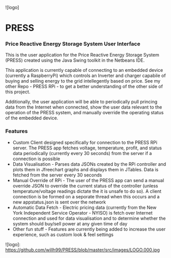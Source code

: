 ![logo]

# PRESS
### Price Reactive Energy Storage System User Interface

This is the user application for the Price Reactive Energy Storage System (PRESS) created using the Java Swing toolkit in the Netbeans IDE.


This application is currently capable of connecting to an embedded device (currently a RaspberryPi) which 
controls an Inverter and charger capabile of buying and selling energy to the grid intellegently based on price. See my other Repo - PRESS RPi - to get a better understanding of the other side of this project.

Additionally, the user application will be able to periodically pull princing data from the Internet when connected, show the user data relevant to the operation of the PRESS system, and manually override the operating status of the embedded device.

### Features
* Custom Client designed specifically for connection to the PRESS RPi server.  The PRESS app fetches voltage, temperature, profit, and status data periodically (currently every 30 seconds) from the server if a connection is possible
* Data Visualisation - Parses data JSONs created by the RPi controller and plots them in Jfreechart graphs and displays them in JTables. Data is fetched from the server every 30 seconds
* Manual Override of RPi - The user of the PRESS app can send a manual override JSON to override the current status of the controller (unless temperature/voltage readings dictate the it is unsafe to do so). A client connection is be formed on a seporate thread when this occurs and a new appstatus.json is sent over the network
* Automatic Data Fetch -  Electric pricing data (currently from the New York Independent Service Operator - NYISO) is fetch over Internet connection and used for data visualisation and to determine whether the system should buy/sell power at any given time of day
* Other fun stuff - Features are currently being added to increase the user experience, such as custom look & feel settings


![logo]: https://github.com/willh99/PRESS/blob/master/src/images/LOGO.000.jpg
